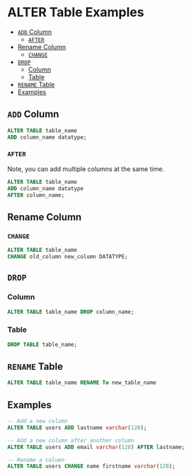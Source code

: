 # ALTER Table Examples

- [`ADD` Column](#add-column)
  - [`AFTER`](#after)
- [Rename Column](#rename-column)
  - [`CHANGE`](#change)
- [`DROP`](#drop)
  - [Column](#column)
  - [Table](#table)
- [`RENAME` Table](#rename-table)
- [Examples](#examples)


## `ADD` Column

```sql
ALTER TABLE table_name
ADD column_name datatype;
```

### `AFTER`

Note, you can add multiple columns at the same time.

```sql
ALTER TABLE table_name
ADD column_name datatype
AFTER column_name;
```

## Rename Column

### `CHANGE`

```sql
ALTER TABLE table_name
CHANGE old_column new_column DATATYPE;
```

## `DROP` 

### Column

```sql
ALTER TABLE table_name DROP column_name;
```

### Table

```sql
DROP TABLE table_name;
```

## `RENAME` Table

```sql
ALTER TABLE table_name RENAME To new_table_name
```


## Examples
```sql
-- Add a new column
ALTER TABLE users ADD lastname varchar(128);

-- Add a new column after another column
ALTER TABLE users ADD email varchar(128) AFTER lastname;

-- Rename a column
ALTER TABLE users CHANGE name firstname varchar(128);
```





